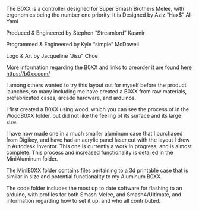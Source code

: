 The B0XX is a controller designed for Super Smash Brothers Melee, with ergonomics being the number one priority.
It is
Designed by Aziz “Hax$” Al-Yami

Produced & Engineered by Stephen “Streamlord” Kasmir

Programmed & Engineered by Kyle “simple” McDowell

Logo & Art  by Jacqueline "Jisu" Choe

More information regarding the B0XX and links to preorder it are found here
<https://b0xx.com/>

I among others wanted to try this layout out for myself before the product launches, so many including me have created a B0XX from raw materials, prefabricated cases, arcade hardware, and arduinos.

I first created a B0XX using wood, which you can see the process of in the WoodB0XX folder, but did not like the feeling of its surface and its large size.

I have now made one in a much smaller aluminum case that I purchased from Digikey, and have had an acrylic panel laser cut with the layout I drew in Autodesk Inventor. This one is currently a work in progress, and is almost complete. This process and increased functionality is detailed in the MiniAluminum folder.

The MiniB0XX folder contains files pertaining to a 3d printable case that is similar in size and potential functionality to my Aluminum B0XX. 

The code folder includes the most up to date software for flashing to an arduino, with profiles for both Smash Melee, and Smash4/Ultimate, and information regarding how to set it up, and who all contributed.
